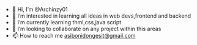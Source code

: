 - 👋 Hi, I’m @Archinzy01
- 👀 I’m interested in learning all ideas in web devs,frontend and backend
- 🌱 I’m currently learning thml,css,java script
- 💞️ I’m looking to collaborate on any project within this areas
- 📫 How to reach me asibonidongesit@gmail.com

<!---
Archinzy01/Archinzy01 is a ✨ special ✨ repository because its `README.md` (this file) appears on your GitHub profile.
You can click the Preview link to take a look at your changes.
--->
